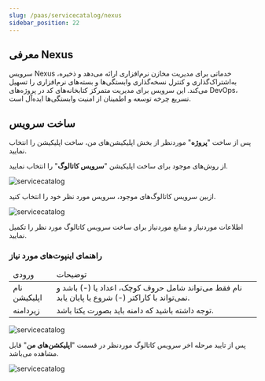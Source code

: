 ```yaml
---
slug: /paas/servicecatalog/nexus
sidebar_position: 22
---
```


## معرفی Nexus

سرویس Nexus خدماتی برای مدیریت مخازن نرم‌افزاری ارائه می‌دهد و ذخیره، به‌اشتراک‌گذاری و کنترل نسخه‌گذاری وابستگی‌ها و بسته‌های نرم‌افزاری را تسهیل می‌کند. این سرویس برای مدیریت متمرکز کتابخانه‌های کد در پروژه‌های DevOps، تسریع چرخه توسعه و اطمینان از امنیت وابستگی‌ها ایده‌آل است.


## ساخت سرویس
پس از ساخت "**پروژه**" موردنظر از بخش اپلیکیشن‌های من، ساخت اپلیکیشن را انتخاب نمایید.

از روش‌های موجود برای ساخت اپلیکیشن "**سرویس کاتالوگ**" را انتخاب نمایید.

![servicecatalog](/img/servicecatalog/servicecatalog00.png)

ازبین سرویس کاتالوگ‌های موجود، سرویس مورد نظر خود را انتخاب کنید.

![servicecatalog](/img/servicecatalog/servicecatalog000.png)

اطلاعات موردنیاز و منابع موردنیاز برای ساخت سرویس کاتالوگ مورد نظر را تکمیل نمایید.

### راهنمای اینپوت‌های مورد نیاز
 
<table>
    <thead>
        <tr>
            <td>ورودی</td>
            <td>توضیحات</td>
        </tr>
    </thead>
    <tbody>
        <tr>
            <td>نام اپلیکیشن</td>
            <td>نام فقط می‌تواند شامل حروف کوچک، اعداد یا (-) باشد و نمی‌تواند با کاراکتر (-) شروع یا پایان یابد.</td>
        </tr>
         <tr>
            <td>زیردامنه</td>
            <td>توجه داشته باشید که دامنه باید بصورت یکتا باشد.</td>
        </tr>
    </tbody>
</table>

![servicecatalog](/img/servicecatalog/servicecatalog41.png)

 پس از تایید مرحله اخر سرویس کاتالوگ موردنظر در قسمت "**اپلیکشن‌های من**" قابل مشاهده می‌باشد.
 
 ![servicecatalog](/img/servicecatalog/servicecatalog42.png)
